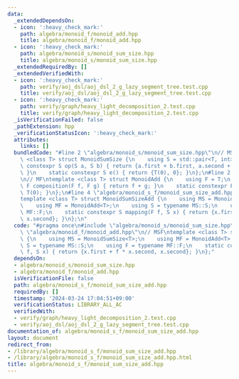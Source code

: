 ```yaml
---
data:
  _extendedDependsOn:
  - icon: ':heavy_check_mark:'
    path: algebra/monoid_f/monoid_add.hpp
    title: algebra/monoid_f/monoid_add.hpp
  - icon: ':heavy_check_mark:'
    path: algebra/monoid_s/monoid_sum_size.hpp
    title: algebra/monoid_s/monoid_sum_size.hpp
  _extendedRequiredBy: []
  _extendedVerifiedWith:
  - icon: ':heavy_check_mark:'
    path: verify/aoj_dsl/aoj_dsl_2_g_lazy_segment_tree.test.cpp
    title: verify/aoj_dsl/aoj_dsl_2_g_lazy_segment_tree.test.cpp
  - icon: ':heavy_check_mark:'
    path: verify/graph/heavy_light_decomposition_2.test.cpp
    title: verify/graph/heavy_light_decomposition_2.test.cpp
  _isVerificationFailed: false
  _pathExtension: hpp
  _verificationStatusIcon: ':heavy_check_mark:'
  attributes:
    links: []
  bundledCode: "#line 2 \"algebra/monoid_s/monoid_sum_size.hpp\"\n// MS\ntemplate\
    \ <class T> struct MonoidSumSize {\n    using S = std::pair<T, int>;\n    static\
    \ constexpr S op(S a, S b) { return {a.first + b.first, a.second + b.second};\
    \ }\n    static constexpr S e() { return {T(0), 0}; }\n};\n#line 2 \"algebra/monoid_f/monoid_add.hpp\"\
    \n// MF\ntemplate <class T> struct MonoidAdd {\n    using F = T;\n    static constexpr\
    \ F composition(F f, F g) { return f + g; }\n    static constexpr F id() { return\
    \ T(0); }\n};\n#line 4 \"algebra/monoid_s_f/monoid_sum_size_add.hpp\"\n// MSF\n\
    template <class T> struct MonoidSumSizeAdd {\n    using MS = MonoidSumSize<T>;\n\
    \    using MF = MonoidAdd<T>;\n    using S = typename MS::S;\n    using F = typename\
    \ MF::F;\n    static constexpr S mapping(F f, S x) { return {x.first + f * x.second,\
    \ x.second}; }\n};\n"
  code: "#pragma once\n#include \"algebra/monoid_s/monoid_sum_size.hpp\"\n#include\
    \ \"algebra/monoid_f/monoid_add.hpp\"\n// MSF\ntemplate <class T> struct MonoidSumSizeAdd\
    \ {\n    using MS = MonoidSumSize<T>;\n    using MF = MonoidAdd<T>;\n    using\
    \ S = typename MS::S;\n    using F = typename MF::F;\n    static constexpr S mapping(F\
    \ f, S x) { return {x.first + f * x.second, x.second}; }\n};"
  dependsOn:
  - algebra/monoid_s/monoid_sum_size.hpp
  - algebra/monoid_f/monoid_add.hpp
  isVerificationFile: false
  path: algebra/monoid_s_f/monoid_sum_size_add.hpp
  requiredBy: []
  timestamp: '2024-03-24 17:04:51+09:00'
  verificationStatus: LIBRARY_ALL_AC
  verifiedWith:
  - verify/graph/heavy_light_decomposition_2.test.cpp
  - verify/aoj_dsl/aoj_dsl_2_g_lazy_segment_tree.test.cpp
documentation_of: algebra/monoid_s_f/monoid_sum_size_add.hpp
layout: document
redirect_from:
- /library/algebra/monoid_s_f/monoid_sum_size_add.hpp
- /library/algebra/monoid_s_f/monoid_sum_size_add.hpp.html
title: algebra/monoid_s_f/monoid_sum_size_add.hpp
---
```

